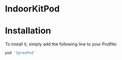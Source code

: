 # IndoorKitPod
# Installation
To install it, simply add the following line to your Podfile:

```ruby
pod 'SpreoPod'
```
